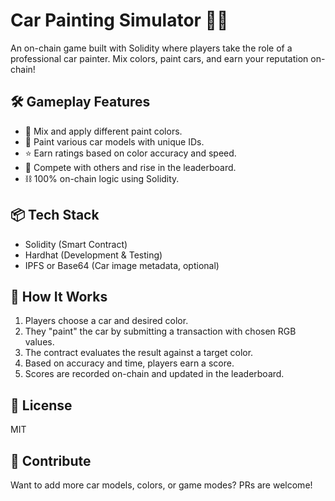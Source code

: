 # Car Painting Simulator 🎨🚗
   
An on-chain game built with Solidity where players take the role of a professional car painter. Mix colors, paint cars, and earn your reputation on-chain!

## 🛠️ Gameplay Features   

- 🎨 Mix and apply different paint colors. 
- 🚗 Paint various car models with unique IDs.   
- ⭐ Earn ratings based on color accuracy and speed. 
- 🔄 Compete with others and rise in the leaderboard.
- ⛓️ 100% on-chain logic using Solidity.
   
## 📦 Tech Stack

- Solidity (Smart Contract)
- Hardhat (Development & Testing)
- IPFS or Base64 (Car image metadata, optional)

## 🚀 How It Works

1. Players choose a car and desired color.  
2. They "paint" the car by submitting a transaction with chosen RGB values.
3. The contract evaluates the result against a target color.
4. Based on accuracy and time, players earn a score.
5. Scores are recorded on-chain and updated in the leaderboard.

## 📄 License

MIT

## 🙌 Contribute

Want to add more car models, colors, or game modes? PRs are welcome!
